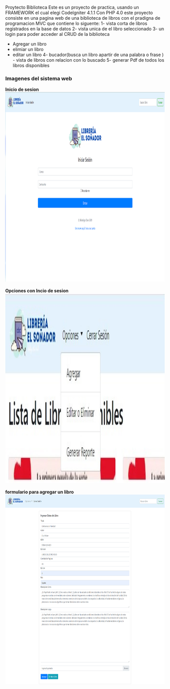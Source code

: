 Proytecto Biblioteca
Este es un proyecto de practica, usando un FRAMEWORK 
el cual elegi Codelgniter 4.1.1
Con PHP 4.0
este proyecto consiste en una pagina web de una biblioteca de libros con el pradigna de programacion MVC que contiene lo siguente:
1- vista corta de libros registrados en la base de datos 
2- vista unica de el libro seleccionado
3- un login para poder acceder al CRUD de la biblioteca
   - Agregar un libro
   - elimiar un libro
   - editar un libro
 4- bucador(busca un libro apartir de una palabra o frase )
    - vista de libros con relacion con lo buscado 
  5- generar Pdf de todos los libros disponibles
<h3> Imagenes del sistema web</h3>
<b>Inicio de sesion</b>
<img src="https://github.com/JesusRodrigoChanPuch/LibreriaCodeigniter4/blob/master/public/uploads/ImagesExamples/loginExample.png" width="1080" height="600">
<br> <br>
<b>Opciones con Incio de sesion<b>
<img src="https://github.com/JesusRodrigoChanPuch/LibreriaCodeigniter4/blob/master/public/uploads/ImagesExamples/ActiveSessionWithOptions.jpg" width="1080" height="600">
<br> <br>
<b>formulario para agregar un libro<b>
<img src="https://github.com/JesusRodrigoChanPuch/LibreriaCodeigniter4/blob/master/public/uploads/ImagesExamples/CreateBook.png" width="1080" height="600">
